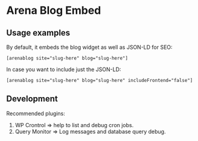 # Arena Blog Embed

## Usage examples

By default, it embeds the blog widget as well as JSON-LD for SEO:

```
[arenablog site="slug-here" blog="slug-here"]
```

In case you want to include just the JSON-LD:

```
[arenablog site="slug-here" blog="slug-here" includeFrontend="false"]
```

## Development

Recommended plugins:

1. WP Crontrol => help to list and debug cron jobs.
2. Query Monitor => Log messages and database query debug.
